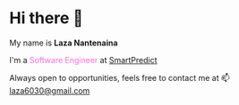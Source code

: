 # Hi there :wave:

My name is <strong>Laza Nantenaina</strong>

I'm a <span style="color:#fa6ede" >Software Engineer</span> at [SmartPredict](https://www.smartpredict-services.com/)

Always open to opportunities, feels free to contact me at :mailbox: laza6030@gmail.com
